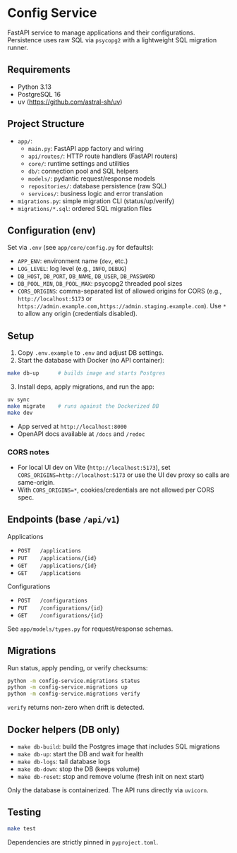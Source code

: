 # Config Service

FastAPI service to manage applications and their configurations. Persistence uses raw SQL via `psycopg2` with a lightweight SQL migration runner.

## Requirements
- Python 3.13
- PostgreSQL 16
- uv (https://github.com/astral-sh/uv)

## Project Structure
- `app/`:
  - `main.py`: FastAPI app factory and wiring
  - `api/routes/`: HTTP route handlers (FastAPI routers)
  - `core/`: runtime settings and utilities
  - `db/`: connection pool and SQL helpers
  - `models/`: pydantic request/response models
  - `repositories/`: database persistence (raw SQL)
  - `services/`: business logic and error translation
- `migrations.py`: simple migration CLI (status/up/verify)
- `migrations/*.sql`: ordered SQL migration files

## Configuration (env)
Set via `.env` (see `app/core/config.py` for defaults):
- `APP_ENV`: environment name (`dev`, etc.)
- `LOG_LEVEL`: log level (e.g., `INFO`, `DEBUG`)
- `DB_HOST`, `DB_PORT`, `DB_NAME`, `DB_USER`, `DB_PASSWORD`
- `DB_POOL_MIN`, `DB_POOL_MAX`: psycopg2 threaded pool sizes
 - `CORS_ORIGINS`: comma-separated list of allowed origins for CORS (e.g., `http://localhost:5173` or `https://admin.example.com,https://admin.staging.example.com`). Use `*` to allow any origin (credentials disabled).

## Setup
1. Copy `.env.example` to `.env` and adjust DB settings.
2. Start the database with Docker (no API container):

```sh
make db-up      # builds image and starts Postgres
```

3. Install deps, apply migrations, and run the app:

```sh
uv sync
make migrate    # runs against the Dockerized DB
make dev
```

- App served at `http://localhost:8000`
- OpenAPI docs available at `/docs` and `/redoc`

### CORS notes
- For local UI dev on Vite (`http://localhost:5173`), set `CORS_ORIGINS=http://localhost:5173` or use the UI dev proxy so calls are same-origin.
- With `CORS_ORIGINS=*`, cookies/credentials are not allowed per CORS spec.

## Endpoints (base `/api/v1`)
Applications
- `POST   /applications`
- `PUT    /applications/{id}`
- `GET    /applications/{id}`
- `GET    /applications`

Configurations
- `POST   /configurations`
- `PUT    /configurations/{id}`
- `GET    /configurations/{id}`

See `app/models/types.py` for request/response schemas.

## Migrations
Run status, apply pending, or verify checksums:

```sh
python -m config-service.migrations status
python -m config-service.migrations up
python -m config-service.migrations verify
```

`verify` returns non-zero when drift is detected.

## Docker helpers (DB only)
- `make db-build`: build the Postgres image that includes SQL migrations
- `make db-up`: start the DB and wait for health
- `make db-logs`: tail database logs
- `make db-down`: stop the DB (keeps volume)
- `make db-reset`: stop and remove volume (fresh init on next start)

Only the database is containerized. The API runs directly via `uvicorn`.

## Testing
```sh
make test
```

Dependencies are strictly pinned in `pyproject.toml`.

